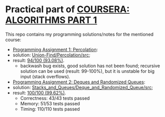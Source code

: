 # Practical part of [COURSERA: ALGORITHMS PART 1](https://www.coursera.org/learn/algorithms-part1)

This repo contains my programming solutions/notes for the mentioned course:
* [Programming Assignment 1: Percolation](http://coursera.cs.princeton.edu/algs4/assignments/percolation.html):
 * solution: [Union-Find/Percolation/src](https://github.com/AlexVeprev/algorithms-part1/tree/master/Union-Find/Percolation/src);
 * result: [94/100 (93.08%)](https://www.coursera.org/learn/algorithms-part1/programming/Lhp5z/percolation/submission).
    - backwash bug exists, good solution has not been found; recursive solution can be used (result: 99-100%), but it is unstable for big input (stack overflows).
* [Programming Assignment 2: Deques and Randomized Queues](http://coursera.cs.princeton.edu/algs4/assignments/queues.html):
 * solution: [Stacks_and_Queues/Deque_and_Randomized_Queue/src](https://github.com/AlexVeprev/algorithms-part1/tree/master/Stacks_and_Queues/Deque_and_Randomized_Queue/src);
 * result: [100/100 (99.62%)](https://www.coursera.org/learn/algorithms-part1/programming/zamjZ/deques-and-randomized-queues/submission).
    - Correctness:  43/43 tests passed
    - Memory:       51/53 tests passed
    - Timing:       110/110 tests passed
